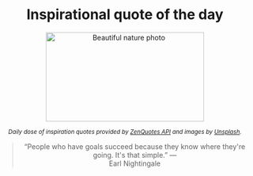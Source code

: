 
<div align="center">

# Inspirational quote of the day

<img src="./data/photo.jpeg" alt="Beautiful nature photo" width="320" height="180">

<sub><i>Daily dose of inspiration quotes provided by [ZenQuotes API](https://zenquotes.io/) and images by [Unsplash](https://unsplash.com/).</i></sub>


<blockquote>&ldquo;People who have goals succeed because they know where they're going. It's that simple.&rdquo; &mdash; <footer>Earl Nightingale</footer></blockquote>

</div>
